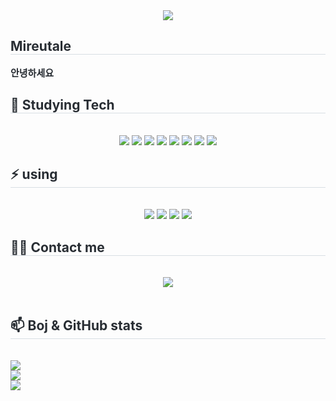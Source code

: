<div align= "center">
    <img src="https://capsule-render.vercel.app/api?type=soft&color=0:99e1ab,100:f8fcf7&height=120&text=Mireutale(priaselay)'s%20GitHub&animation=fadeIn&fontColor=000000&fontSize=40" />
    </div>
    <div style="text-align: left;"> 
    <h2 style="border-bottom: 1px solid #d8dee4; color: #282d33;"> Mireutale </h2>  
    <div style="font-weight: 700; font-size: 15px; text-align: left; color: #282d33;"> 안녕하세요 </div> 
    </div>
    <div style="text-align: left;">
    <h2 style="border-bottom: 1px solid #d8dee4; color: #282d33;"> 🌱 Studying Tech </h2> <br>
    <div  align= "center"> 
          <img src="https://img.shields.io/badge/C-A8B9CC?style=flat&logo=C&logoColor=white">
          <img src="https://img.shields.io/badge/C++-00599C?style=flat&logo=C%2B%2B&logoColor=white">
          <img src="https://img.shields.io/badge/Docker-2496ED?style=flat&logo=Docker&logoColor=white">
          <img src="https://img.shields.io/badge/Flask-000000?style=flat&logo=Flask&logoColor=white">
          <img src="https://img.shields.io/badge/Linux-FCC624?style=flat&logo=Linux&logoColor=white">
          <img src="https://img.shields.io/badge/Java-007396?style=flat&logo=Java&logoColor=white">
          <img src="https://img.shields.io/badge/MySQL-4479A1?style=flat&logo=MySQL&logoColor=white">
          <img src="https://img.shields.io/badge/Python-3776AB?style=flat&logo=Python&logoColor=white">
          </div>
    </div>
    <h2 style="border-bottom: 1px solid #d8dee4; color: #282d33;"> ⚡ using </h2> <br> 
    <div  align= "center"> 
        <img src="https://img.shields.io/badge/Discord-5865F2?style=flat&logo=Discord&logoColor=white">
        <img src="https://img.shields.io/badge/Git-F05032?style=flat&logo=Git&logoColor=white">
        <img src="https://img.shields.io/badge/Github-181717?style=flat&logo=Github&logoColor=white">
        <img src="https://img.shields.io/badge/Notion-000000?style=flat&logo=Notion&logoColor=white">
    </div>
    <div style="text-align: left;">
    <h2 style="border-bottom: 1px solid #d8dee4; color: #282d33;"> 🧑‍💻 Contact me </h2> <br> 
    <div align= "center"> <a href=mailto:mireutale@gmail.com> <img src="https://img.shields.io/badge/Gmail-EA4335?style=flat&logo=Gmail&logoColor=white&link=mailto:mireutale@gmail.com"> </a>
          </div>  <br> 
    <div align= "center">  </div> 
    </div>
    <h2 style="border-bottom: 1px solid #d8dee4; color: #282d33;"> 📫 Boj & GitHub stats </h2> <br> 
    <div align= "ceneter"> 
        <img src = "http://mazassumnida.wtf/api/v2/generate_badge?boj=priaselay")><br>
        <img src = "http://mazandi.herokuapp.com/api?handle=priaselay&theme=warm")><br>
        <img src = "https://github-readme-stats.vercel.app/api?username=Mireutale&show_icons=true&theme=merko")>
    </div>
</div>
    
<!--
**Martinel2/Martinel** is a ✨ _special_ ✨ repository because its `README.md` (this file) appears on your GitHub profile.

Here are some ideas to get you started:

- 🔭 I’m currently working on ...
- 🌱 I’m currently learning ...
- 👯 I’m looking to collaborate on ...
- 🤔 I’m looking for help with ...
- 💬 Ask me about ...
- 📫 How to reach me: ...
- 😄 Pronouns: ...
- ⚡ Fun fact: ...
-->
